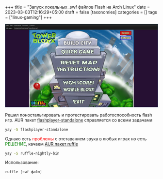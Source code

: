 +++
title = "Запуск локальных .swf файлов Flash на Arch Linux"
date = 2023-03-03T12:16:29+05:00
draft = false
[taxonomies]
categories = []
tags = ["linux-gaming"]
+++

![image](/images/flash-swf-on-linux/1667684021.png)

Решил поностальгировать и протестировать работоспособность flash игр.
AUR пакет [flashplayer-standalone](https://aur.archlinux.org/packages/flashplayer-standalone) справляется со всеми задачами

```bash
yay -S flashplayer-standalone
```

Однако есть <span style="color:red">проблемы</span> с отставанием звука в любых играх но есть <span style="color:green">РЕШЕНИЕ</span>, качаем [AUR пакет ruffle](https://aur.archlinux.org/packages/ruffle-nightly-bin)

```bash
yay -S ruffle-nightly-bin
```

Использование:

```bash
ruffle [swf файл]
```
